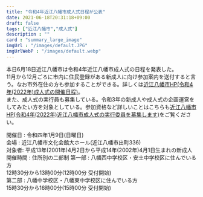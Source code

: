 ```yaml
---
title: "令和4年近江八幡市成人式日程が公表"
date: 2021-06-18T20:31:18+09:00
draft: false
tags: ["近江八幡市","成人式"]
description : ""
card : "summary_large_image"
imgUrl : "/images/default.JPG"
imgUrlWebP : "/images/default.webp"
---
```

本日6月18日近江八幡市は令和4年近江八幡市成人式の日程を発表した。  
11月から12月ごろに市内に住民登録がある新成人に向け参加案内を送付すると言う。なお市外在住の方も参加することができる。詳しくは[近江八幡市HP(令和4年(2022年)成人式の開催日程)](https://www.city.omihachiman.lg.jp/soshiki/gakushu/2/1/17885.html)。  
また、成人式の実行員も募集している。令和3年の新成人や成人式の企画運営をしてみたい方を対象としている。参加資格など詳しいことはこちらも[近江八幡市HP(令和4年(2022年)近江八幡市成人式の実行委員を募集します)](https://www.city.omihachiman.lg.jp/soshiki/gakushu/2/1/17886.html)をご覧ください。

開催日 : 令和四年1月9日(日曜日)  
会場 : 近江八幡市文化会館大ホール(近江八幡市出町336)  
対象者: 平成13年(2001年)4月2日から平成14年(2002年)4月1日生まれの新成人  
開催時間 : 住所別の二部制
第一部 : 八幡西中学校区・安土中学校区に住んでいる方  
12時30分から13時00分(12時00分 受付開始)  
第二部 : 八幡中学校区・八幡東中学校区に住んでいる方  
15時30分から16時00分(15時00分 受付開始)